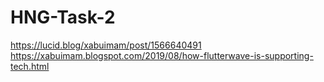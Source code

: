 # HNG-Task-2
https://lucid.blog/xabuimam/post/1566640491
https://xabuimam.blogspot.com/2019/08/how-flutterwave-is-supporting-tech.html
